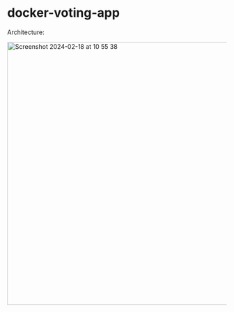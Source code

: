 # docker-voting-app

Architecture:

<img width="603" alt="Screenshot 2024-02-18 at 10 55 38" src="https://github.com/redjules/docker-voting-app/assets/106017493/599435fb-8fad-407d-b18d-d006a3072bd7">
